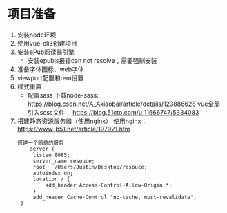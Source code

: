 # 项目准备
1. 安装node环境
2. 使用vue-cli3创建项目
3. 安装ePub阅读器引擎
   - 安装epubjs报错can not resolve；需要强制安装
4. 准备字体图标、web字体
5. viewport配置和rem设置
6. 样式重置
   - 配置sass
     下载node-sass: https://blog.csdn.net/A_Axiaobai/article/details/123886628
     vue全局引入scss文件： https://blog.51cto.com/u_11666747/5334083
7. 搭建静态资源服务器（使用nginx）
   使用nginx： https://www.jb51.net/article/197921.htm
   ```
   搭建一个简单的服务
       server {
        listen 8085;
        server_name resouce;
        root   /Users/Justin/Desktop/resouce;
        autoindex on;
        location / {
            add_header Access-Control-Allow-Origin *;
        }
        add_header Cache-Control "no-cache, must-revalidate";
    }
   ```